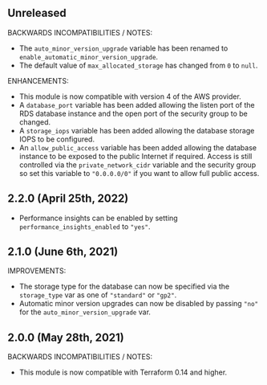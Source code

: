 ## Unreleased

BACKWARDS INCOMPATIBILITIES / NOTES:

* The `auto_minor_version_upgrade` variable has been renamed to 
  `enable_automatic_minor_version_upgrade`.
* The default value of `max_allocated_storage` has changed from `0` to `null`.  

ENHANCEMENTS:

* This module is now compatible with version 4 of the AWS provider.
* A `database_port` variable has been added allowing the listen port of the
  RDS database instance and the open port of the security group to be changed.
* A `storage_iops` variable has been added allowing the database storage IOPS
  to be configured.
* An `allow_public_access` variable has been added allowing the database
  instance to be exposed to the public Internet if required. Access is still
  controlled via the `private_network_cidr` variable and the security group so
  set this variable to `"0.0.0.0/0"` if you want to allow full public access.

## 2.2.0 (April 25th, 2022)
* Performance insights can be enabled by setting `performance_insights_enabled` to `"yes"`.

## 2.1.0 (June 6th, 2021)

IMPROVEMENTS:

* The storage type for the database can now be specified via the `storage_type`
  var as one of `"standard"` or `"gp2"`.
* Automatic minor version upgrades can now be disabled by passing `"no"` for
  the `auto_minor_version_upgrade` var.

## 2.0.0 (May 28th, 2021)

BACKWARDS INCOMPATIBILITIES / NOTES:

* This module is now compatible with Terraform 0.14 and higher.
